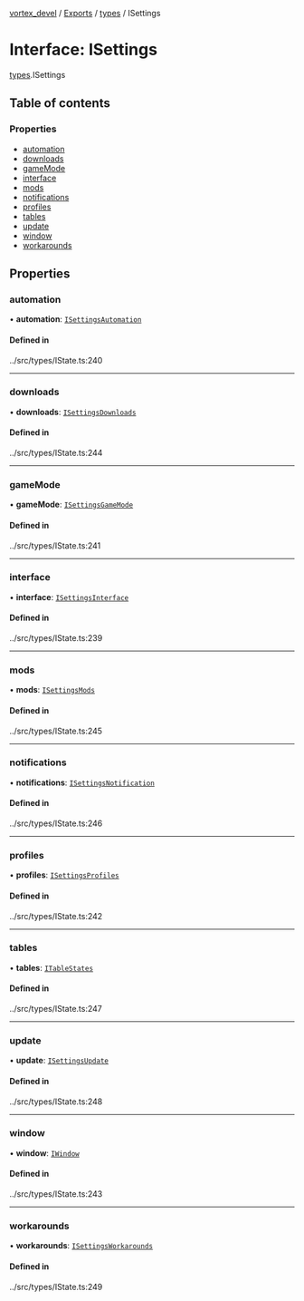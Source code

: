 [vortex_devel](../README.md) / [Exports](../modules.md) / [types](../modules/types.md) / ISettings

# Interface: ISettings

[types](../modules/types.md).ISettings

## Table of contents

### Properties

- [automation](types.ISettings.md#automation)
- [downloads](types.ISettings.md#downloads)
- [gameMode](types.ISettings.md#gamemode)
- [interface](types.ISettings.md#interface)
- [mods](types.ISettings.md#mods)
- [notifications](types.ISettings.md#notifications)
- [profiles](types.ISettings.md#profiles)
- [tables](types.ISettings.md#tables)
- [update](types.ISettings.md#update)
- [window](types.ISettings.md#window)
- [workarounds](types.ISettings.md#workarounds)

## Properties

### automation

• **automation**: [`ISettingsAutomation`](types.ISettingsAutomation.md)

#### Defined in

../src/types/IState.ts:240

___

### downloads

• **downloads**: [`ISettingsDownloads`](types.ISettingsDownloads.md)

#### Defined in

../src/types/IState.ts:244

___

### gameMode

• **gameMode**: [`ISettingsGameMode`](types.ISettingsGameMode.md)

#### Defined in

../src/types/IState.ts:241

___

### interface

• **interface**: [`ISettingsInterface`](types.ISettingsInterface.md)

#### Defined in

../src/types/IState.ts:239

___

### mods

• **mods**: [`ISettingsMods`](types.ISettingsMods.md)

#### Defined in

../src/types/IState.ts:245

___

### notifications

• **notifications**: [`ISettingsNotification`](types.ISettingsNotification.md)

#### Defined in

../src/types/IState.ts:246

___

### profiles

• **profiles**: [`ISettingsProfiles`](types.ISettingsProfiles.md)

#### Defined in

../src/types/IState.ts:242

___

### tables

• **tables**: [`ITableStates`](types.ITableStates.md)

#### Defined in

../src/types/IState.ts:247

___

### update

• **update**: [`ISettingsUpdate`](types.ISettingsUpdate.md)

#### Defined in

../src/types/IState.ts:248

___

### window

• **window**: [`IWindow`](types.IWindow.md)

#### Defined in

../src/types/IState.ts:243

___

### workarounds

• **workarounds**: [`ISettingsWorkarounds`](types.ISettingsWorkarounds.md)

#### Defined in

../src/types/IState.ts:249

